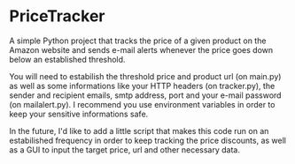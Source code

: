 # PriceTracker
A simple Python project that tracks the price of a given product on the Amazon website and sends e-mail alerts whenever the price goes down below an established threshold.

You will need to estabilish the threshold price and product url (on main.py) as well as some informations like your HTTP headers (on tracker.py), the sender and recipient emails, smtp address, port and your e-mail password (on mailalert.py). I recommend you use environment variables in order to keep your sensitive informations safe.

In the future, I'd like to add a little script that makes this code run on an estabilished frequency in order to keep tracking the price discounts, as well as a GUI to input the target price, url and other necessary data.
